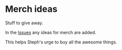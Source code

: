 # Merch ideas
Stuff to give away. 

In the [Issues](https://github.com/lockedata/merchideas/issues) any ideas for merch are added. 

This helps Steph's urge to buy all the awesome things.
